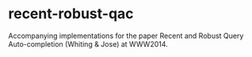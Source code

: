 recent-robust-qac
=================

Accompanying implementations for the paper Recent and Robust Query Auto-completion (Whiting &amp; Jose) at WWW2014.
